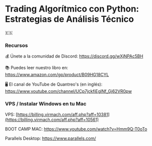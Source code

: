 # Trading Algorítmico con Python: Estrategias de Análisis Técnico
🇪🇸

### Recursos

💰 Únete a la comunidad de Discord: https://discord.gg/wXjNPAc5BH

📚 Puedes leer nuestro libro en: https://www.amazon.com/gp/product/B09HG18CYL 

🖥️ El canal de YouTube de Quantreo's (en inglés): https://www.youtube.com/channel/UCp7jckfiEglNf_Gj62VR0pw



### VPS / Instalar Windows en tu Mac

VPS: [https://billing.virmach.com/aff.php?aff=10381](https://billing.virmach.com/aff.php?aff=10561)

BOOT CAMP MAC: https://www.youtube.com/watch?v=Hmm9Q-T0oTo

Parallels Desktop: https://www.parallels.com/
